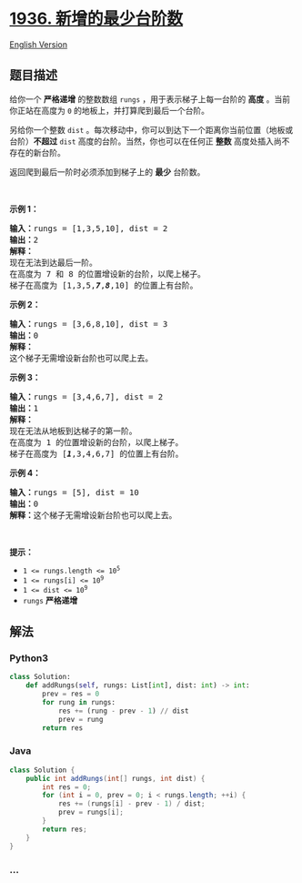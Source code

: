 # [1936. 新增的最少台阶数](https://leetcode-cn.com/problems/add-minimum-number-of-rungs)

[English Version](/solution/1900-1999/1936.Add%20Minimum%20Number%20of%20Rungs/README_EN.md)

## 题目描述

<!-- 这里写题目描述 -->

<p>给你一个 <strong>严格递增</strong> 的整数数组 <code>rungs</code> ，用于表示梯子上每一台阶的 <strong>高度</strong> 。当前你正站在高度为 <code>0</code> 的地板上，并打算爬到最后一个台阶。</p>

<p>另给你一个整数 <code>dist</code> 。每次移动中，你可以到达下一个距离你当前位置（地板或台阶）<strong>不超过</strong> <code>dist</code> 高度的台阶。当然，你也可以在任何正 <strong>整数</strong> 高度处插入尚不存在的新台阶。</p>

<p>返回爬到最后一阶时必须添加到梯子上的 <strong>最少</strong> 台阶数。</p>

<p> </p>

<p><strong>示例 1：</strong></p>

<pre>
<strong>输入：</strong>rungs = [1,3,5,10], dist = 2
<strong>输出：</strong>2
<strong>解释：
</strong>现在无法到达最后一阶。
在高度为 7 和 8 的位置增设新的台阶，以爬上梯子。 
梯子在高度为 [1,3,5,<strong><em>7</em></strong>,<strong><em>8</em></strong>,10] 的位置上有台阶。
</pre>

<p><strong>示例 2：</strong></p>

<pre>
<strong>输入：</strong>rungs = [3,6,8,10], dist = 3
<strong>输出：</strong>0
<strong>解释：</strong>
这个梯子无需增设新台阶也可以爬上去。
</pre>

<p><strong>示例 3：</strong></p>

<pre>
<strong>输入：</strong>rungs = [3,4,6,7], dist = 2
<strong>输出：</strong>1
<strong>解释：</strong>
现在无法从地板到达梯子的第一阶。 
在高度为 1 的位置增设新的台阶，以爬上梯子。 
梯子在高度为 [<strong><em>1</em></strong>,3,4,6,7] 的位置上有台阶。
</pre>

<p><strong>示例 4：</strong></p>

<pre>
<strong>输入：</strong>rungs = [5], dist = 10
<strong>输出：</strong>0
<strong>解释：</strong>这个梯子无需增设新台阶也可以爬上去。
</pre>

<p> </p>

<p><strong>提示：</strong></p>

<ul>
	<li><code>1 <= rungs.length <= 10<sup>5</sup></code></li>
	<li><code>1 <= rungs[i] <= 10<sup>9</sup></code></li>
	<li><code>1 <= dist <= 10<sup>9</sup></code></li>
	<li><code>rungs</code> <strong>严格递增</strong></li>
</ul>


## 解法

<!-- 这里可写通用的实现逻辑 -->

<!-- tabs:start -->

### **Python3**

<!-- 这里可写当前语言的特殊实现逻辑 -->

```python
class Solution:
    def addRungs(self, rungs: List[int], dist: int) -> int:
        prev = res = 0
        for rung in rungs:
            res += (rung - prev - 1) // dist
            prev = rung
        return res
```

### **Java**

<!-- 这里可写当前语言的特殊实现逻辑 -->

```java
class Solution {
    public int addRungs(int[] rungs, int dist) {
        int res = 0;
        for (int i = 0, prev = 0; i < rungs.length; ++i) {
            res += (rungs[i] - prev - 1) / dist;
            prev = rungs[i];
        }
        return res;
    }
}
```

### **...**

```

```

<!-- tabs:end -->

